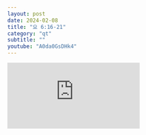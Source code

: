 ```yaml
---
layout: post
date: 2024-02-08
title: "요 6:16-21"
category: "qt"
subtitle: ""
youtube: "A0da0GsDHk4"
---
```


<div class="youtube margin-large">
    <iframe src="https://www.youtube.com/embed/A0da0GsDHk4" title="YouTube video player" frameborder="0" allow="accelerometer; autoplay; clipboard-write; encrypted-media; gyroscope; picture-in-picture; web-share" allowfullscreen></iframe>
</div>

